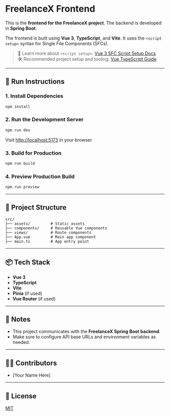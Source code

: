 
# FreelanceX Frontend

This is the **frontend for the FreelanceX project**. The backend is developed in **Spring Boot**.

The frontend is built using **Vue 3**, **TypeScript**, and **Vite**. It uses the `<script setup>` syntax for Single File Components (SFCs).

> 📘 Learn more about `<script setup>`: [Vue 3 SFC Script Setup Docs](https://v3.vuejs.org/api/sfc-script-setup.html#sfc-script-setup)  
> 🛠 Recommended project setup and tooling: [Vue TypeScript Guide](https://vuejs.org/guide/typescript/overview.html#project-setup)

---

## 🚀 Run Instructions

### 1. Install Dependencies

```bash
npm install
```

### 2. Run the Development Server

```bash
npm run dev
```

Visit [http://localhost:5173](http://localhost:5173) in your browser.

### 3. Build for Production

```bash
npm run build
```

### 4. Preview Production Build

```bash
npm run preview
```

---

## 📁 Project Structure

```
src/
├── assets/         # Static assets
├── components/     # Reusable Vue components
├── views/          # Route components
├── App.vue         # Main app component
├── main.ts         # App entry point
```

---

## 📦 Tech Stack

- **Vue 3**
- **TypeScript**
- **Vite**
- **Pinia** (if used)
- **Vue Router** (if used)

---

## 📌 Notes

- This project communicates with the **FreelanceX Spring Boot backend**.
- Make sure to configure API base URLs and environment variables as needed.

---

## 🧑‍💻 Contributors

- [Your Name Here]

---

## 📄 License

[MIT](LICENSE)
